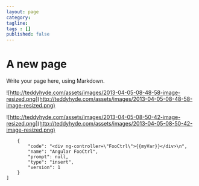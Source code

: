 ```yaml
---
layout: page
category: 
tagline: 
tags : [] 
published: false
---
```


# A new page #

Write your page here, using Markdown.

![http://teddyhyde.com/assets/images/2013-04-05-08-48-58-image-resized.png](http://teddyhyde.com/assets/images/2013-04-05-08-48-58-image-resized.png)


![http://teddyhyde.com/assets/images/2013-04-05-08-50-42-image-resized.png](http://teddyhyde.com/assets/images/2013-04-05-08-50-42-image-resized.png)


        {
            "code": "<div ng-controller=\"FooCtrl\">{{myVar}}</div>\n", 
            "name": "Angular FooCtrl", 
            "prompt": null, 
            "type": "insert", 
            "version": 1
        }
    ]
